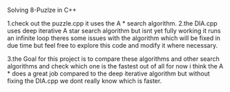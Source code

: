 Solving 8-Puzlze in C++

1.check out the puzzle.cpp it uses the A * search algorithm. 
2.the DIA.cpp uses deep iterative A star search algorithm but isnt yet fully working it runs an infinite loop theres some issues with the algorithm which will be fixed in due time but feel free to explore this code and modify it where necessary.

3.the Goal for this project is to compare these algorithms and other search algorithms and check which one is the fastest out of all for now i think the A * does a great job compared to the deep iterative algorithm but without fixing the DIA.cpp we dont really know which is faster.

